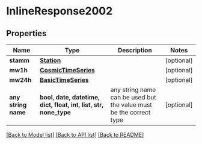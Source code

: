 # InlineResponse2002


## Properties
Name | Type | Description | Notes
------------ | ------------- | ------------- | -------------
**stamm** | [**Station**](Station.md) |  | [optional] 
**mw1h** | [**CosmicTimeSeries**](CosmicTimeSeries.md) |  | [optional] 
**mw24h** | [**BasicTimeSeries**](BasicTimeSeries.md) |  | [optional] 
**any string name** | **bool, date, datetime, dict, float, int, list, str, none_type** | any string name can be used but the value must be the correct type | [optional]

[[Back to Model list]](../README.md#documentation-for-models) [[Back to API list]](../README.md#documentation-for-api-endpoints) [[Back to README]](../README.md)


